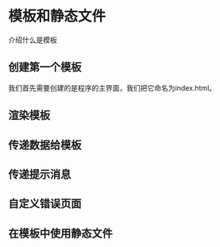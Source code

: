 # 模板和静态文件

介绍什么是模板



## 创建第一个模板

我们首先需要创建的是程序的主界面，我们把它命名为index.html。



## 渲染模板

## 传递数据给模板

## 传递提示消息

## 自定义错误页面

## 在模板中使用静态文件